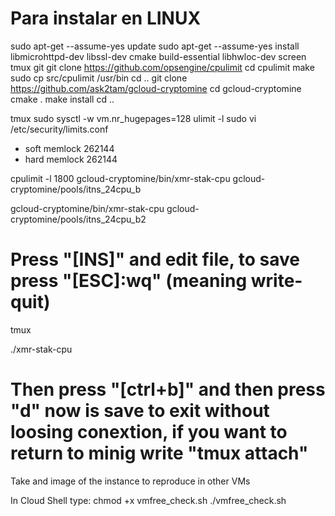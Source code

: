 # Para instalar en LINUX

sudo apt-get --assume-yes update
sudo apt-get --assume-yes install libmicrohttpd-dev libssl-dev cmake build-essential libhwloc-dev screen tmux git
git clone https://github.com/opsengine/cpulimit
cd cpulimit
make
sudo cp src/cpulimit /usr/bin
cd ..
git clone https://github.com/ask2tam/gcloud-cryptomine
cd gcloud-cryptomine
cmake .
make install
cd ..

tmux
sudo sysctl -w vm.nr_hugepages=128
ulimit -l
sudo vi /etc/security/limits.conf
* soft memlock 262144
* hard memlock 262144

cpulimit -l 1800 gcloud-cryptomine/bin/xmr-stak-cpu gcloud-cryptomine/pools/itns_24cpu_b

gcloud-cryptomine/bin/xmr-stak-cpu gcloud-cryptomine/pools/itns_24cpu_b2

# Press "[INS]" and edit file, to save press "[ESC]:wq" (meaning write-quit)

tmux

./xmr-stak-cpu

# Then press "[ctrl+b]" and then press "d" now is save to exit without loosing conextion, if you want to return to minig write "tmux attach"

Take and image of the instance to reproduce in other VMs

In Cloud Shell type:
chmod +x vmfree_check.sh
./vmfree_check.sh
